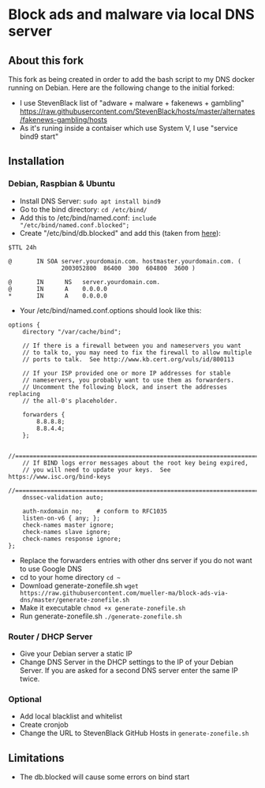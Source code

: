 # Block ads and malware via local DNS server
## About this fork
This fork as being created in order to add the bash script to my DNS docker running on Debian.
Here are the following change to the initial forked:
  - I use StevenBlack list of "adware + malware + fakenews + gambling" <https://raw.githubusercontent.com/StevenBlack/hosts/master/alternates/fakenews-gambling/hosts>
  - As it's runing inside a contaiser which use System V, I use "service bind9 start"

## Installation
### Debian, Raspbian & Ubuntu
  - Install DNS Server: `sudo apt install bind9`
  - Go to the bind directory: `cd /etc/bind/`
  - Add this to /etc/bind/named.conf: `include "/etc/bind/named.conf.blocked";`
  - Create "/etc/bind/db.blocked" and add this (taken from [here](http://www.deer-run.com/~hal/sysadmin/dns-advert.html)):
````
$TTL 24h

@       IN SOA server.yourdomain.com. hostmaster.yourdomain.com. (
               2003052800  86400  300  604800  3600 )

@       IN      NS   server.yourdomain.com.
@       IN      A    0.0.0.0
*       IN      A    0.0.0.0
````
  - Your /etc/bind/named.conf.options should look like this:
````
options {
    directory "/var/cache/bind";

    // If there is a firewall between you and nameservers you want
    // to talk to, you may need to fix the firewall to allow multiple
    // ports to talk.  See http://www.kb.cert.org/vuls/id/800113

    // If your ISP provided one or more IP addresses for stable
    // nameservers, you probably want to use them as forwarders.
    // Uncomment the following block, and insert the addresses replacing
    // the all-0's placeholder.

    forwarders {
        8.8.8.8;
        8.8.4.4;
    };

    //========================================================================
    // If BIND logs error messages about the root key being expired,
    // you will need to update your keys.  See https://www.isc.org/bind-keys
    //========================================================================
    dnssec-validation auto;

    auth-nxdomain no;    # conform to RFC1035
    listen-on-v6 { any; };
    check-names master ignore;
    check-names slave ignore;
    check-names response ignore;
};
````
  - Replace the forwarders entries with other dns server if you do not want to use Google DNS
  - cd to your home directory `cd ~`
  - Download generate-zonefile.sh `wget https://raw.githubusercontent.com/mueller-ma/block-ads-via-dns/master/generate-zonefile.sh`
  - Make it executable `chmod +x generate-zonefile.sh`
  - Run generate-zonefile.sh `./generate-zonefile.sh`

### Router / DHCP Server
  - Give your Debian server a static IP
  - Change DNS Server in the DHCP settings to the IP of your Debian Server. If you are asked for a second DNS server enter the same IP twice.

### Optional
  - Add local blacklist and whitelist
  - Create cronjob
  - Change the URL to StevenBlack GitHub Hosts in `generate-zonefile.sh`

## Limitations
  - The db.blocked will cause some errors on bind start

